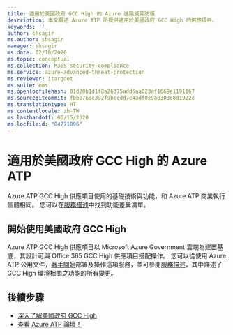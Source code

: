 ```yaml
---
title: 適用於美國政府 GCC High 的 Azure 進階威脅防護
description: 本文概述 Azure ATP 所提供適用於美國政府 GCC High 的供應項目。
keywords: ''
author: shsagir
ms.author: shsagir
manager: shsagir
ms.date: 02/18/2020
ms.topic: conceptual
ms.collection: M365-security-compliance
ms.service: azure-advanced-threat-protection
ms.reviewer: itargoet
ms.suite: ems
ms.openlocfilehash: 01d20b1d1f8a26375add6aa023af1669e1191167
ms.sourcegitcommit: fbb0768c392f9bccdd7e4adf0e9a0303c8d1922c
ms.translationtype: HT
ms.contentlocale: zh-TW
ms.lasthandoff: 06/15/2020
ms.locfileid: "84771896"
---
```

# <a name="azure-atp-for-us-government-gcc-high"></a>適用於美國政府 GCC High 的 Azure ATP

Azure ATP GCC High 供應項目使用的基礎技術與功能，和 Azure ATP 商業執行個體相同。 您可以在[服務描述](/enterprise-mobility-security/solutions/ems-azure-atp-govt-service-description)中找到功能差異清單。

## <a name="get-started-with-us-government-gcc-high"></a>開始使用美國政府 GCC High

Azure ATP GCC High 供應項目以 Microsoft Azure Government 雲端為建置基底，其設計可與 Office 365 GCC High 供應項目搭配操作。 您可以從使用 Azure ATP 公用文件，[著手開始](install-atp-step1.md)部署及操作這項服務，並可參閱[服務描述](/enterprise-mobility-security/solutions/ems-azure-atp-govt-service-description)，其中詳述了 GCC High 環境相關之功能的所有變更。  

## <a name="next-steps"></a>後續步驟

- [深入了解美國政府 GCC High](/enterprise-mobility-security/solutions/ems-security-govt-description)
- [查看 Azure ATP 論壇！](https://aka.ms/azureatpcommunity)
